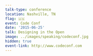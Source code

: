 ```yaml
---
talk-type: conference
location: Nashville, TN
flag: 🇺🇸
event: Code Conf
date: '2015-06-25'
talk: Designing in the Open
image: ../images/speaking/codeconf.jpg
hidden: true
event-link: http://www.codeconf.com
---
```

